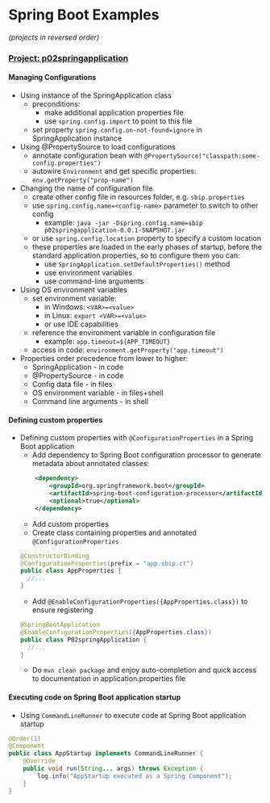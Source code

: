 # Spring Boot Examples

_(projects in reversed order)_

### [Project: p02springapplication](p02springapplication)
  
#### Managing Configurations  
* Using instance of the SpringApplication class
    * preconditions: 
        * make additional application properties file
        * use `spring.config.import` to point to this file
    * set property `spring.config.on-not-found=ignore` in SpringApplication instance
* Using @PropertySource to load configurations
    * annotate configuration bean with `@PropertySource("classpath:some-config.properties")`
    * autowire `Environment` and get specific properties: `env.getProperty("prop-name")`
* Changing the name of configuration file
    * create other config file in resources folder, e.g. `sbip.properties`
    * use `spring.config.name=<config-name>` parameter to switch to other config
        * example: `java -jar -Dspring.config.name=sbip p02springapplication-0.0.1-SNAPSHOT.jar`
    * or use `spring.config.location` property to specify a custom location
    * these properties are loaded in the early phases of startup, before the standard application.properties,
    so to configure them you can:
        * use `SpringApplication.setDefaultProperties()` method
        * use environment variables
        * use command-line arguments
* Using OS environment variables
    * set environment variable:
        * in Windows: `<VAR>=<value>`
        * in Linux: `export <VAR>=<value>`
        * or use IDE capabilities
    * reference the environment variable in configuration file
        * example: `app.timeout=${APP_TIMEOUT}`
    * access in code: `environment.getProperty("app.timeout")`
* Properties order precedence from lower to higher:
    * SpringApplication - in code
    * @PropertySource - in code
    * Config data file - in files
    * OS environment variable - in files+shell
    * Command line arguments - in shell

#### Defining custom properties
* Defining custom properties with `@ConfigurationProperties` in a Spring Boot application
    * Add dependency to Spring Boot configuration processor to generate metadata about annotated classes:
    ```xml
        <dependency>
            <groupId>org.springframework.boot</groupId>
            <artifactId>spring-boot-configuration-processor</artifactId>
            <optional>true</optional>
        </dependency>
    ```
    * Add custom properties
    * Create class containing properties and annotated `@ConfigurationProperties`
    ```java
    @ConstructorBinding
    @ConfigurationProperties(prefix = "app.sbip.ct")
    public class AppProperties {
      //...
    }
    ```
    * Add `@EnableConfigurationProperties({AppProperties.class})` to ensure registering
    ```java
    @SpringBootApplication
    @EnableConfigurationProperties({AppProperties.class})
    public class P02springApplication {
      //...
    }
    ```
    * Do `mvn clean package` and enjoy auto-completion and quick access to documentation in application.properties file

#### Executing code on Spring Boot application startup
* Using `CommandLineRunner` to execute code at Spring Boot application startup
```java
@Order(1)
@Component
public class AppStartup implements CommandLineRunner {
    @Override
    public void run(String... args) throws Exception {
        log.info("AppStartup executed as a Spring Component");
    }
}
```
